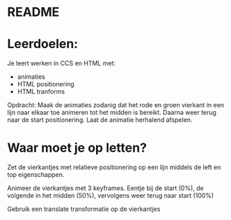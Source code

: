 # README #

Leerdoelen:
===========

Je leert werken in CCS en HTML met:
- animaties
- HTML positionering
- HTML tranforms

Opdracht: Maak de animaties zodanig dat het rode en groen vierkant in een lijn 
naar elkaar toe animeren tot het midden is bereikt. Daarna weer terug naar de start
positionering. Laat de animatie herhalend afspelen. 

Waar moet je op letten?
=======================

Zet de vierkantjes met relatieve positionering op een lijn middels de left en top
eigenschappen.

Animeer de vierkantjes met 3 keyframes. Eentje bij de start (0%), de volgende in het
midden (50%), vervolgens weer terug naar start (100%)

Gebruik een translate transformatie op de vierkantjes